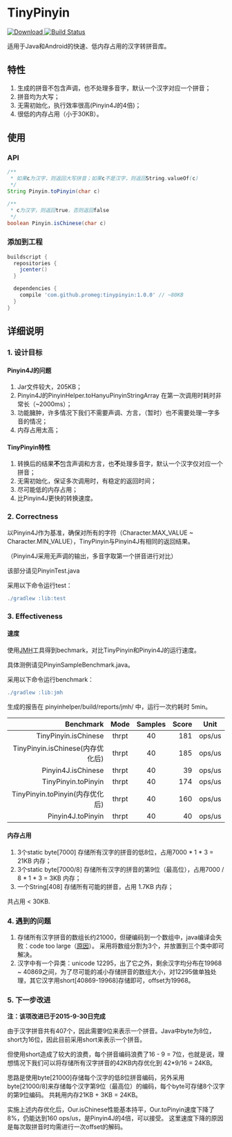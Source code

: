 # TinyPinyin
[ ![Download](https://api.bintray.com/packages/promeg/maven/tinypinyin/images/download.svg) ](https://bintray.com/promeg/maven/tinypinyin/_latestVersion)
[![Build Status](https://travis-ci.org/promeG/TinyPinyin.svg?branch=master)](https://travis-ci.org/promeG/TinyPinyin)


适用于Java和Android的快速、低内存占用的汉字转拼音库。

## 特性

1.	生成的拼音不包含声调，也不处理多音字，默认一个汉字对应一个拼音；
2.	拼音均为大写；
3.	无需初始化，执行效率很高(Pinyin4J的4倍)；
4.	很低的内存占用（小于30KB）。

## 使用

### API

```java
/**
 * 如果c为汉字，则返回大写拼音；如果c不是汉字，则返回String.valueOf(c)
 */
String Pinyin.toPinyin(char c)

/**
 * c为汉字，则返回true，否则返回false
 */
boolean Pinyin.isChinese(char c)
```

### 添加到工程

```groovy
buildscript {
  repositories {
    jcenter()
  }

  dependencies {
    compile 'com.github.promeg:tinypinyin:1.0.0' // ~80KB
  }
}
```

## 详细说明

### 1. 设计目标

#### Pinyin4J的问题

1. Jar文件较大，205KB；
2. Pinyin4J的PinyinHelper.toHanyuPinyinStringArray 在第一次调用时耗时非常长（~2000ms）；
3. 功能臃肿，许多情况下我们不需要声调、方言，（暂时）也不需要处理一字多音的情况；
4. 内存占用太高；

#### TinyPinyin特性

1. 转换后的结果**不**包含声调和方言，也**不**处理多音字，默认一个汉字仅对应一个拼音；
2. 无需初始化，保证多次调用时，有稳定的返回时间；
3. 尽可能低的内存占用；
4. 比Pinyin4J更快的转换速度。


### 2. Correctness

以Pinyin4J作为基准，确保对所有的字符（Character.MAX_VALUE ~ Character.MIN_VALUE），TinyPinyin与Pinyin4J有相同的返回结果。

（Pinyin4J采用无声调的输出，多音字取第一个拼音进行对比）

该部分请见PinyinTest.java

采用以下命令运行test： 

```groovy
./gradlew :lib:test
```

### 3. Effectiveness

#### 速度

使用[JMH](http://openjdk.java.net/projects/code-tools/jmh/)工具得到bechmark，对比TinyPinyin和Pinyin4J的运行速度。 

具体测例请见PinyinSampleBenchmark.java。

采用以下命令运行benchmark： 

```groovy
./gradlew :lib:jmh
```

生成的报告在 pinyinhelper/build/reports/jmh/ 中，运行一次约耗时 5min。

| Benchmark  | Mode | Samples | Score | Unit |
| -------------: | :-------------: | :------------: | ------:| :------: |
| TinyPinyin.isChinese       | thrpt  | 40 | 181 | ops/us |
| TinyPinyin.isChinese(内存优化后)       | thrpt  | 40 | 185 | ops/us |
| Pinyin4J.isChinese  | thrpt  | 40 | 39  | ops/us |
| TinyPinyin.toPinyin       | thrpt  | 40 | 174 | ops/us |
| TinyPinyin.toPinyin(内存优化后)       | thrpt  | 40 | 160 | ops/us |
| Pinyin4J.toPinyin  | thrpt  | 40 | 40| ops/us |

#### 内存占用

1. 3个static byte[7000] 存储所有汉字的拼音的低8位，占用7000 * 1 * 3 = 21KB 内存；
2. 3个static byte[7000/8] 存储所有汉字的拼音的第9位（最高位），占用7000 / 8 * 1 * 3 = 3KB 内存；
2. 一个String[408] 存储所有可能的拼音，占用 1.7KB 内存；

共占用 < 30KB.


### 4. 遇到的问题

1. 存储所有汉字拼音的数组长约21000，但硬编码到一个数组中，java编译会失败：code too large（[原因](http://stackoverflow.com/questions/2407912/code-too-large-compilation-error-in-java)）。 采用将数组分割为3个，并放置到三个类中即可解决。
2. 汉字中有一个异类：unicode 12295，出了它之外，剩余汉字均分布在19968 ~ 40869之间，为了尽可能的减小存储拼音的数组大小，对12295做单独处理，其它汉字用short[40869-19968]存储即可，offset为19968。

### 5. 下一步改进

**注：该项改进已于2015-9-30日完成**

由于汉字拼音共有407个，因此需要9位来表示一个拼音。Java中byte为8位，short为16位，因此目前采用short来表示一个拼音。

但使用short造成了较大的浪费，每个拼音编码浪费了16 - 9 = 7位，也就是说，理想情况下我们可以将存储所有汉字拼音的42KB内存优化到 42*9/16 = 24KB。

思路是使用byte[21000]存储每个汉字的低8位拼音编码，另外采用byte[21000/8]来存储每个汉字第9位（最高位）的编码，每个byte可存储8个汉字的第9位编码。 共耗用内存21KB + 3KB = 24KB。

实施上述内存优化后，Our.isChinese性能基本持平，Our.toPinyin速度下降了8%，仍能达到160 ops/us，是Pinyin4J的4倍，可以接受。 这里速度下降的原因是每次取拼音时均需进行一次offset的解码。